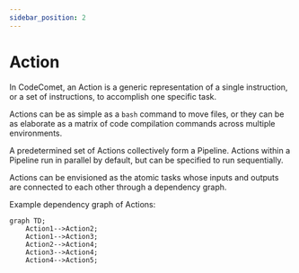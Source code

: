 ```yaml
---
sidebar_position: 2
---
```


# Action

In CodeComet, an Action is a generic representation of a single instruction, or a set of instructions, to accomplish one specific task.

Actions can be as simple as a `bash` command to move files, or they can be as elaborate as a matrix of code compilation commands across multiple environments.

A predetermined set of Actions collectively form a Pipeline. Actions within a Pipeline run in parallel by default, but can be specified to run sequentially.

Actions can be envisioned as the atomic tasks whose inputs and outputs are connected to each other through a dependency graph.

Example dependency graph of Actions:
```mermaid
graph TD;
    Action1-->Action2;
    Action1-->Action3;
    Action2-->Action4;
    Action3-->Action4;
    Action4-->Action5;
```
